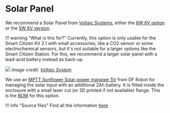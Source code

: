# Solar Panel

We recommend a Solar Panel from [Voltaic Systems](https://voltaicsystems.com/), either the [6W 6V option](https://voltaicsystems.com/6-watt-panel/) or the [5W 6V version](https://voltaicsystems.com/__socialshop/5-watt-panel-etfe/).

!!! warning "What is this for?"
    Currently, this option is only usable for the Smart Citizen Kit 2.1 with small accessories, like a CO2 sensor or some electrochemical sensors, but it's not suitable for a larger options like the Smart Citizen Station. For this, we recommend a larger solar panel with a lead-acid battery instead as back-up.

![](https://cdn11.bigcommerce.com/s-6ubn8z08et/images/stencil/500x659/products/185/1049/Bracket_Pole_Mount-6_Watt_Panel__96828.1583444808.jpg)
_Image credit: [Voltaic System](https://voltaicsystems.com/6-watt-panel/)_

We use an [MPTT Sunflower Solar power manager 5V](https://wiki.dfrobot.com/Solar_Power_Manager_5V_SKU__DFR0559) from DF Robot for managing the solar input with an additional 2Ah battery. It is fitted inside the enclosure with a small laser cut (or 3D printed if not available) flange. This is the [BOM](https://github.com/fablabbcn/smartcitizen-enclosures/blob/master/Power%20options/Solar/SCK_OUTDOOR_PV_BOM.csv) for this option.

!!! info "Source files"
    Find all the information [here](https://github.com/fablabbcn/smartcitizen-enclosures/tree/master/Power%20options#solar-panel)